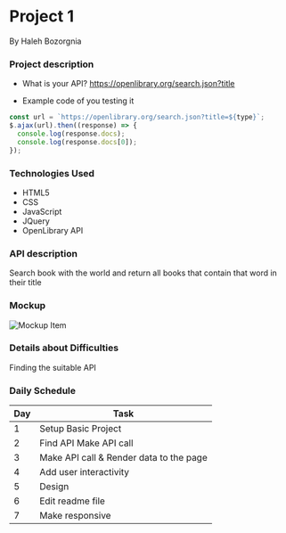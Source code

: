 # Project 1

By Haleh Bozorgnia

### Project description

- What is your API?
  https://openlibrary.org/search.json?title

- Example code of you testing it

```js
const url = `https://openlibrary.org/search.json?title=${type}`;
$.ajax(url).then((response) => {
  console.log(response.docs);
  console.log(response.docs[0]);
});
```
### Technologies Used
* HTML5
* CSS
* JavaScript
* JQuery
* OpenLibrary API


### API description

Search book with the world and return all books that contain that word in their title

### Mockup

![Mockup Item](https://i.imgur.com/X1w9MvR.png)

### Details about Difficulties

Finding the suitable API

### Daily Schedule

| Day | Task                    |
| --- | ----------------------- |
| 1   | Setup Basic Project     |
| 2   | Find API Make API call  |
| 3   | Make API call & Render data to the page |
| 4   | Add user interactivity  |
| 5   | Design                  |
| 6   | Edit readme file        |
| 7   | Make responsive         |

